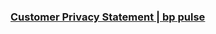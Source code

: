 ### [Customer Privacy Statement | bp pulse](https://www.bppulse.co.uk/privacy-notice)





























































